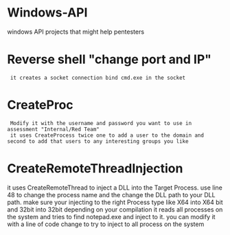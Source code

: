 # Windows-API  
windows API projects that might help pentesters  

# Reverse shell "change port and IP"  
     it creates a socket connection bind cmd.exe in the socket  
# CreateProc
     Modify it with the username and password you want to use in assessment "Internal/Red Team"  
     it uses CreateProcess twice one to add a user to the domain and second to add that users to any interesting groups you like  
# CreateRemoteThreadInjection
it uses CreateRemoteThread to inject a DLL into the Target Process. use line 48 to change the process name and the change the DLL path to your DLL path. make sure your injecting to the right Process type like X64 into X64 bit and 32bit into 32bit depending on your compilation
it reads all processes on the system and tries to find notepad.exe and inject to it. you can modify it with a line of code change to try to inject to all process on the system



